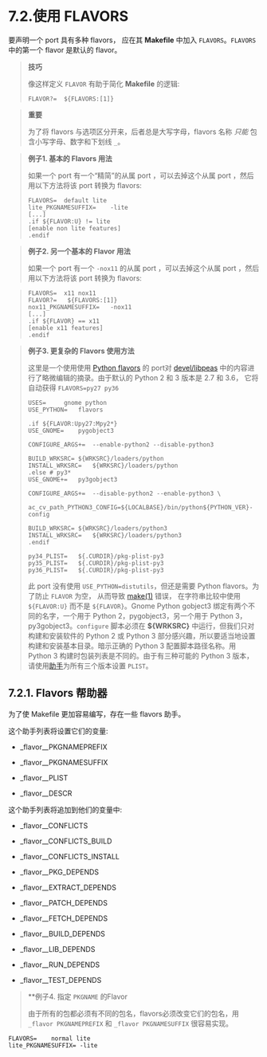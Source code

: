 # 7.2.使用 FLAVORS

要声明一个 port 具有多种 flavors， 应在其 **Makefile** 中加入 `FLAVORS`。`FLAVORS` 中的第一个 flavor 是默认的 flavor。

>**技巧**
>
> 像这样定义 `FLAVOR` 有助于简化 **Makefile** 的逻辑:
>
> ```shell-session
> FLAVOR?=	${FLAVORS:[1]}
> ```

>**重要**
>
> 为了将 flavors 与选项区分开来，后者总是大写字母，flavors 名称 *只能* 包含小写字母、数字和下划线 `_`。

> **例子1. 基本的 Flavors 用法**
>
> 如果一个 port 有一个“精简”的从属 port ，可以去掉这个从属 port ，然后用以下方法将该 port 转换为 flavors:
>
> ```shell-session
> FLAVORS=	default lite
>lite_PKGNAMESUFFIX=	-lite
>[...]
>.if ${FLAVOR:U} != lite
>[enable non lite features]
>.endif
> ```

> **例子2. 另一个基本的 Flavor 用法**
>
> 如果一个 port 有一个 `-nox11` 的从属 port ，可以去掉这个从属 port ，然后用以下方法将该 port 转换为 flavors:

> ```shell-session
> FLAVORS=	x11 nox11
>FLAVOR?=	${FLAVORS:[1]}
>nox11_PKGNAMESUFFIX=	-nox11
>[...]
>.if ${FLAVOR} == x11
>[enable x11 features]
>.endif
> ```

> **例子3. 更复杂的 Flavors 使用方法**
>
> 这里是一个使用使用 [Python flavors](https://docs.freebsd.org/en/books/porters-handbook/flavors/#flavors-auto-python) 的 port对 [devel/libpeas](https://cgit.freebsd.org/ports/tree/devel/libpeas/pkg-descr) 中的内容进行了略微编辑的摘录。由于默认的 Python 2 和 3 版本是 2.7 和 3.6， 它将自动获得 `FLAVORS=py27 py36`
>
> ```shell-session
> USES=		gnome python
> USE_PYTHON=	flavors
>
> .if ${FLAVOR:Upy27:Mpy2*}
> USE_GNOME=	pygobject3
>
> CONFIGURE_ARGS+=	--enable-python2 --disable-python3
>
> BUILD_WRKSRC=	${WRKSRC}/loaders/python
> INSTALL_WRKSRC=	${WRKSRC}/loaders/python
> .else # py3*
> USE_GNOME+=	py3gobject3
>
> CONFIGURE_ARGS+=	--disable-python2 --enable-python3 \
> 			ac_cv_path_PYTHON3_CONFIG=${LOCALBASE}/bin/python${PYTHON_VER}-config
>
> BUILD_WRKSRC=	${WRKSRC}/loaders/python3
> INSTALL_WRKSRC=	${WRKSRC}/loaders/python3
> .endif
>
> py34_PLIST=	${.CURDIR}/pkg-plist-py3
> py35_PLIST=	${.CURDIR}/pkg-plist-py3
> py36_PLIST=	${.CURDIR}/pkg-plist-py3
> ```
>
> 此 port 没有使用 `USE_PYTHON=distutils`，但还是需要 Python flavors。为了防止 `FLAVOR` 为空， 从而导致 [make(1)](https://www.freebsd.org/cgi/man.cgi?query=make&sektion=1&format=html) 错误， 在字符串比较中使用 `${FLAVOR:U}` 而不是 `${FLAVOR}`。Gnome Python gobject3 绑定有两个不同的名字，一个用于 Python 2，pygobject3，另一个用于 Python 3，py3gobject3。`configure` 脚本必须在 **${WRKSRC}** 中运行，但我们只对构建和安装软件的 Python 2 或 Python 3 部分感兴趣，所以要适当地设置构建和安装基本目录。暗示正确的 Python 3 配置脚本路径名称。用 Python 3 构建时包装列表是不同的。由于有三种可能的 Python 3 版本，请使用[助手](https://docs.freebsd.org/en/books/porters-handbook/flavors/#flavors-using-helpers)为所有三个版本设置 `PLIST`。

## 7.2.1. Flavors 帮助器

为了使 Makefile 更加容易编写，存在一些 flavors 助手。

这个助手列表将设置它们的变量:

* _flavor__PKGNAMEPREFIX

* _flavor__PKGNAMESUFFIX

* _flavor__PLIST

* _flavor__DESCR

这个助手列表将追加到他们的变量中:

* _flavor__CONFLICTS

* _flavor__CONFLICTS_BUILD

* _flavor__CONFLICTS_INSTALL

* _flavor__PKG_DEPENDS

* _flavor__EXTRACT_DEPENDS

* _flavor__PATCH_DEPENDS

* _flavor__FETCH_DEPENDS

* _flavor__BUILD_DEPENDS

* _flavor__LIB_DEPENDS

* _flavor__RUN_DEPENDS

* _flavor__TEST_DEPENDS

> **例子4. 指定 `PKGNAME` 的Flavor
>
> 由于所有的包都必须有不同的包名，flavors必须改变它们的包名，用 `_flavor PKGNAMEPREFIX` 和 `_flavor PKGNAMESUFFIX` 很容易实现。

```shell-session
FLAVORS=	normal lite
lite_PKGNAMESUFFIX=	-lite
```

